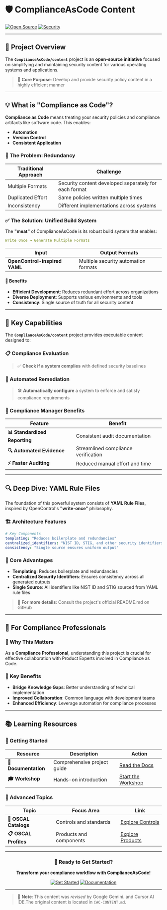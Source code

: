 # 🛡️ ComplianceAsCode Content

[![Open Source](https://img.shields.io/badge/Open%20Source-💚-brightgreen?style=for-the-badge)](https://github.com/ComplianceAsCode/content)
[![Security](https://img.shields.io/badge/Focus-Security%20Content-red?style=for-the-badge)](https://complianceascode.readthedocs.io/)

---

## 🌟 Project Overview

The **`ComplianceAsCode/content`** project is an **open-source initiative** focused on simplifying and maintaining security content for various operating systems and applications.

> 🎯 **Core Purpose**: Develop and provide security policy content in a highly efficient manner

---

## 💡 What is "Compliance as Code"?

**Compliance as Code** means treating your security policies and compliance artifacts like software code. This enables:

- **Automation**
- **Version Control**
- **Consistent Application**

### 🚫 The Problem: Redundancy

| Traditional Approach | Challenge                                             |
|----------------------|-------------------------------------------------------|
| Multiple Formats     | Security content developed separately for each format |
| Duplicated Effort    | Same policies written multiple times                  |
| Inconsistency        | Different implementations across systems              |

### ✅ The Solution: Unified Build System

The **"meat"** of ComplianceAsCode is its robust build system that enables:

```yaml
Write Once → Generate Multiple Formats
```

| Input                         | Output Formats                       |
|-------------------------------|--------------------------------------|
| **OpenControl-inspired YAML** | Multiple security automation formats |

#### 🎯 Benefits

- **Efficient Development**: Reduces redundant effort across organizations
- **Diverse Deployment**: Supports various environments and tools
- **Consistency**: Single source of truth for all security content

---

## 🎯 Key Capabilities

The **`ComplianceAsCode/content`** project provides executable content designed to:

### 📋 Compliance Evaluation
> ✅ **Check if a system complies** with defined security baselines

### 🔧 Automated Remediation
> 🛠️ **Automatically configure** a system to enforce and satisfy compliance requirements

### 👥 Compliance Manager Benefits

| Feature                       | Benefit                             |
|-------------------------------|-------------------------------------|
| **📊 Standardized Reporting** | Consistent audit documentation      |
| **🔍 Automated Evidence**     | Streamlined compliance verification |
| **⚡ Faster Auditing**         | Reduced manual effort and time      |

---

## 🔍 Deep Dive: YAML Rule Files

The foundation of this powerful system consists of **YAML Rule Files**, inspired by OpenControl's **"write-once"** philosophy.

### 🏗️ Architecture Features

```yaml
# Key Components
templating: "Reduces boilerplate and redundancies"
centralized_identifiers: "NIST ID, STIG, and other security identifiers"
consistency: "Single source ensures uniform output"
```

### 🎯 Core Advantages

- **Templating**: Reduces boilerplate and redundancies
- **Centralized Security Identifiers**: Ensures consistency across all generated outputs
- **Single Source**: All identifiers like NIST ID and STIG sourced from YAML rule files

> 📖 **For more details**: Consult the project's official README.md on GitHub

---

## 🤝 For Compliance Professionals

### 💼 Why This Matters

As a **Compliance Professional**, understanding this project is crucial for effective collaboration with Product Experts involved in Compliance as Code.

### 🎯 Key Benefits

- **Bridge Knowledge Gaps**: Better understanding of technical implementation
- **Improved Collaboration**: Common language with development teams
- **Enhanced Efficiency**: Leverage automation for compliance processes

---

## 📚 Learning Resources

### 🚀 Getting Started

| Resource             | Description                 | Action                                                                                                             |
|----------------------|-----------------------------|--------------------------------------------------------------------------------------------------------------------|
| **📖 Documentation** | Comprehensive project guide | [Read the Docs](https://complianceascode.readthedocs.io/en/latest/)                                                |
| **🎓 Workshop**      | Hands-on introduction       | [Start the Workshop](https://github.com/ComplianceAsCode/content/blob/master/docs/workshop/lab1_introduction.adoc) |

### 🔗 Advanced Topics

| Topic                 | Focus Area              | Link                                                                                                     |
|-----------------------|-------------------------|----------------------------------------------------------------------------------------------------------|
| **🎯 OSCAL Catalogs** | Controls and standards  | [Explore Controls](https://complianceascode.readthedocs.io/en/latest/flowcharts/flowchart_controls.html) |
| **📋 OSCAL Profiles** | Products and components | [Explore Products](https://complianceascode.readthedocs.io/en/latest/flowcharts/flowchart_products.html) |

---

<div align="center">

### 🚀 Ready to Get Started?

**Transform your compliance workflow with ComplianceAsCode!**

[![Get Started](https://img.shields.io/badge/Get%20Started-Workshop-blue?style=for-the-badge)](https://github.com/ComplianceAsCode/content/blob/master/docs/workshop/lab1_introduction.adoc)
[![Documentation](https://img.shields.io/badge/Read-Documentation-green?style=for-the-badge)](https://complianceascode.readthedocs.io/en/latest/)

</div>

---

> 🤖 **Note**: This content was _revised_ by Google Gemini. and Cursor AI IDE.The original content is located in `CAC-CONTENT.md`.

